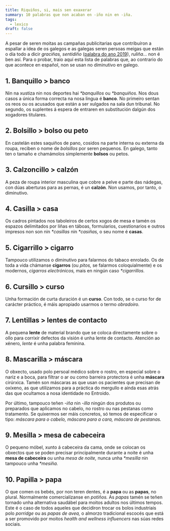 ```yaml
---
title: Riquiños, si, mais sen exaxerar
summary: 10 palabras que non acaban en -iño nin en -iña.
tags:
  - lexico
draft: false
---
```

A pesar de seren moitas as campañas publicitarias que contribuíron a espallar a idea de os galegos e as galegas seren persoas meigas que están o día todo a dicir *graciñas, sentidiño* ([palabra do ano 2019](https://portaldaspalabras.gal/lexico/mira-que-din/sentidino/)), *ruliña...* non é ben así. Para o probar, traio aquí esta lista de palabras que, ao contrario do que acontece en español, non se usan no diminutivo en galego.

## 1. Banquillo > banco

Nin na xustiza nin nos deportes hai *\*banquillos* ou *\*banquiños.* Nos dous casos a única forma correcta na nosa lingua é **banco**. No primeiro sentan os reos ou os acusados que están a ser xulgados na sala dun tribunal. No segundo, os suplentes á espera de entraren en substitución dalgún dos xogadores titulares.

## 2. Bolsillo > bolso ou peto

En castelán estes saquiños de pano, cosidos na parte interna ou externa da roupa, reciben o nome de *bolsillos* por seren pequenos. En galego, tanto ten o tamaño e chamámolos simplemente **bolsos** ou petos.

## 3. Calzoncillo > calzón

A peza de roupa interior masculina que cobre a pelve e parte das nádegas, con dúas aberturas para as pernas, é un **calzón**. Non usamos, por tanto, o diminutivo.

## 4. Casilla > casa

Os cadros pintados nos taboleiros de certos xogos de mesa e tamén os espazos delimitados por liñas en táboas, formularios, cuestionarios e outros impresos non son nin *\*casillas* nin *\*casiñas,* o seu nome é **casas**.

## 5. Cigarrillo > cigarro

Tampouco utilizamos o diminutivo para falarmos do tabaco enrolado. Os de toda a vida chámanse **cigarros** (ou *pitos,* se falarmos coloquialmente) e os modernos, *cigarros electrónicos,* mais en ningún caso *\*cigarrillos.*

## 6. Cursillo > curso

Unha formación de curta duración é un **curso**. Con todo, se o curso for de carácter práctico, é máis apropiado usarmos o termo *obradoiro.*

## 7. Lentillas > lentes de contacto

A pequena **lente** de material brando que se coloca directamente sobre o ollo para corrixir defectos da visión é unha lente de contacto. Atención ao xénero, *lente* é unha palabra feminina.

## 8. Mascarilla > máscara

O obxecto, usado polo persoal médico sobre o rostro, en especial sobre o nariz e a boca, para filtrar o ar ou como barreira protectora é unha **máscara** cirúrxica. Tamén son máscaras as que usan os pacientes que precisan de oxíxeno, as que utilizamos para a práctica do mergullo e aínda esas atrás das que ocultamos a nosa identidade no Entroido.

Por último, tampouco teñen *\-iña* nin *\-illa* ningún dos produtos ou preparados que aplicamos no cabelo, no rostro ou nas pestanas como tratamento. Se quixermos ser máis concretos, só temos de especificar o tipo: *máscara para o cabelo, máscara para a cara, máscara de pestanas.*

## 9. Mesilla > mesa de cabeceira

O pequeno móbel, xunto á cabeceira da cama, onde se colocan os obxectos que se poden precisar principalmente durante a noite é unha **mesa de cabeceira** ou unha *mesa de noite,* nunca unha *\*mesilla* nin tampouco unha *\*mesiña.*

## 10. Papilla > papa

O que comen os bebés, por non teren dentes, é a **papa** ou as **papas**, no plural. Normalmente comercialízanse en *potiños.* As *papas* tamén se teñen tornado unha alternativa saudábel para moitos adultos nos últimos tempos. Este é o caso de todos aqueles que decidiron trocar os bolos industriais polo *porridge* ou as *papas de avea,* o almorzo tradicional escocés que está a ser promovido por moitos *health and wellness influencers* nas súas redes sociais.